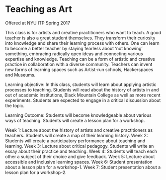 # Teaching as Art
 
Offered at NYU ITP Spring 2017 

This class is for artists and creative practitioners who want to teach. A good teacher is also a great student themselves. They transform their curiosity into knowledge and share their learning process with others. One can learn to become a better teacher by staying fearless about ‘not knowing’ something, embracing radically open ideas and connecting various expertise and knowledge. Teaching can be a form of artistic and creative practice in collaboration with a diverse community. Teachers can invent new forms of learning spaces such as Artist-run schools, Hackerspaces and Museums.  

Learning objective: In this class, students will learn about applying artistic processes to teaching. Students will read about the history of artists in and out of academic institutions, Black Mountain College as well as more recent experiments. Students are expected to engage in a critical discussion about the topic.  

Learning Outcome: Students will become knowledgeable about various ways of teaching. Students will create a lesson plan for a workshop. 
 
Week 1: Lecture about the history of artists and creative practitioners as teachers. Students will create a map of their learning history. 
Week 2: Students will create a participatory performance about teaching and learning. 
Week 3: Lecture about critical pedagogy. Students will write an essay about their practice and teaching. 
Week 4: Students will teach each other a subject of their choice and give feedback. 
Week 5: Lecture about accessible and inclusive learning spaces. 
Week 6: Student presentation about a lesson plan for a workshop-1. 
Week 7: Student presentation about a lesson plan for a workshop-2. 
